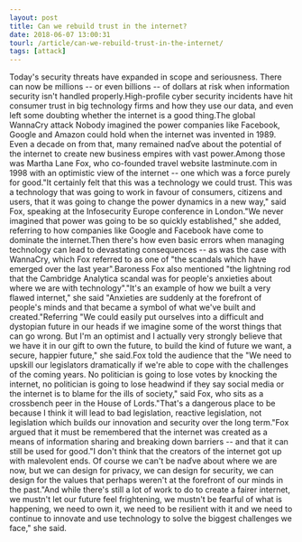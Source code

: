 ```yaml
---
layout: post
title: Can we rebuild trust in the internet?
date: 2018-06-07 13:00:31
tourl: /article/can-we-rebuild-trust-in-the-internet/
tags: [attack]
---
```

Today's security threats have expanded in scope and seriousness. There can now be millions -- or even billions -- of dollars at risk when information security isn't handled properly.High-profile cyber security incidents have hit consumer trust in big technology firms and how they use our data, and even left some doubting whether the internet is a good thing.The global WannaCry attack Nobody imagined the power companies like Facebook, Google and Amazon could hold when the internet was invented in 1989. Even a decade on from that, many remained naďve about the potential of the internet to create new business empires with vast power.Among those was Martha Lane Fox, who co-founded travel website lastminute.com in 1998 with an optimistic view of the internet -- one which was a force purely for good."It certainly felt that this was a technology we could trust. This was a technology that was going to work in favour of consumers, citizens and users, that it was going to change the power dynamics in a new way," said Fox, speaking at the Infosecurity Europe conference in London."We never imagined that power was going to be so quickly established," she added, referring to how companies like Google and Facebook have come to dominate the internet.Then there's how even basic errors when managing technology can lead to devastating consequences -- as was the case with WannaCry, which Fox referred to as one of "the scandals which have emerged over the last year".Baroness Fox also mentioned "the lightning rod that the Cambridge Analytica scandal was for people's anxieties about where we are with technology"."It's an example of how we built a very flawed internet," she said "Anxieties are suddenly at the forefront of people's minds and that became a symbol of what we've built and created."Referring "We could easily put ourselves into a difficult and dystopian future in our heads if we imagine some of the worst things that can go wrong. But I'm an optimist and I actually very strongly believe that we have it in our gift to own the future, to build the kind of future we want, a secure, happier future," she said.Fox told the audience that the "We need to upskill our legislators dramatically if we're able to cope with the challenges of the coming years. No politician is going to lose votes by knocking the internet, no politician is going to lose headwind if they say social media or the internet is to blame for the ills of society," said Fox, who sits as a crossbench peer in the House of Lords."That's a dangerous place to be because I think it will lead to bad legislation, reactive legislation, not legislation which builds our innovation and security over the long term."Fox argued that it must be remembered that the internet was created as a means of information sharing and breaking down barriers -- and that it can still be used for good."I don't think that the creators of the internet got up with malevolent ends. Of course we can't be naďve about where we are now, but we can design for privacy, we can design for security, we can design for the values that perhaps weren't at the forefront of our minds in the past."And while there's still a lot of work to do to create a fairer internet, we mustn't let our future feel frightening, we mustn't be fearful of what is happening, we need to own it, we need to be resilient with it and we need to continue to innovate and use technology to solve the biggest challenges we face," she said.